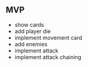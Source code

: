 ## MVP

-   show cards
-   add player die
-   implement movement card
-   add enemies
-   implement attack
-   implement attack chaining
